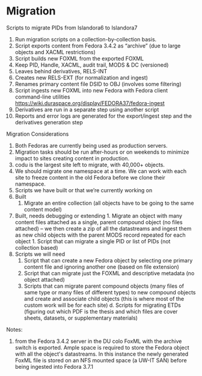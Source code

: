 Migration
=========

Scripts to migrate PIDs from Islandora6 to Islandora7


1.  Run migration scripts on a collection-by-collection basis.
  1. Script exports content from Fedora 3.4.2 as “archive” (due to large objects and XACML restrictions)
  1. Script builds new FOXML from the exported FOXML
  1. Keep PID, Handle, XACML, audit trail, MODS & DC (versioned)
  1. Leaves behind derivatives, RELS-INT
  1. Creates new RELS-EXT (for normalization and ingest)
  1. Renames primary content file DSID to OBJ (involves some filtering)
1. Script ingests new FOXML into new Fedora with Fedora client command-line utilities https://wiki.duraspace.org/display/FEDORA37/fedora-ingest
1. Derivatives are run in a separate step using another script
1. Reports and error logs are generated for the export/ingest step and the derivatives generation step

Migration Considerations

1. Both Fedoras are currently being used as production servers. 
1. Migration tasks should be run after-hours or on weekends to minimize impact to sites creating content in production.
1. codu is the largest site left to migrate, with 40,000+ objects.
1. We should migrate one namespace at a time. We can work with each site to freeze content in the old Fedora before we clone their namespace.
1. Scripts we have built or that we’re currently working on
  1.  Built
      1.  Migrate an entire collection (all objects have to be going to the same content model)
  1.  Built, needs debugging or extending
     1.  Migrate an object with many content files attached as a single, parent compound object (no files attached) – we then create a zip of all the datastreams and ingest them as new child objects with the parent MODS record repeated for each object
     1.  Script that can migrate a single PID or list of PIDs (not collection based)
  1.  Scripts we will need
      1.  Script that can create a new Fedora object by selecting one primary content file and ignoring another one (based on file extension)
      1.  Script that can migrate just the FOXML and descriptive metadata (no object attached)
      1.  Scripts that can migrate parent compound objects (many files of same type or many files of different types) to new compound objects and create and associate child objects (this is where most of the custom work will be for each site)
d. Scripts for migrating ETDs (figuring out which PDF is the thesis and which files are cover sheets, datasets, or supplementary materials) 

Notes:

1.  from the Fedora 3.4.2 server in the DU colo FoxML with the archive switch is exported.  Ample space is required to store the Fedora object with all the object's datastreams.  In this instance the newly generated FoxML file is stored on an NFS mounted space (a UW-IT SAN) before being ingested into Fedora 3.7.1  
